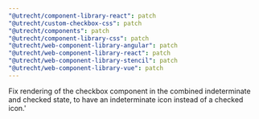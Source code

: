 ```yaml
---
"@utrecht/component-library-react": patch
"@utrecht/custom-checkbox-css": patch
"@utrecht/components": patch
"@utrecht/component-library-css": patch
"@utrecht/web-component-library-angular": patch
"@utrecht/web-component-library-react": patch
"@utrecht/web-component-library-stencil": patch
"@utrecht/web-component-library-vue": patch
---
```


Fix rendering of the checkbox component in the combined indeterminate and checked state, to have an indeterminate icon instead of a checked icon.'
